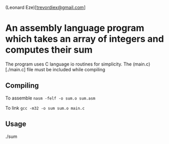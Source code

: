 (Leonard Eze)[trevordiex@gmail.com]

# An assembly language program which takes an array of integers and computes their sum

The program uses C language io routines for simplicity. The (main.c)[./main.c] file
must be included while compiling

## Compiling
To assemble
    `nasm -felf -o sum.o sum.asm`

To link
    `gcc -m32 -o sum sum.o main.c`

## Usage
./sum